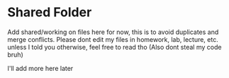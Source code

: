 # Shared Folder
Add shared/working on files here for now, this is to avoid duplicates and merge conflicts.
Please dont edit my files in homework, lab, lecture, etc. unless I told you otherwise, feel free to read tho
(Also dont steal my code bruh)

I'll add more here later